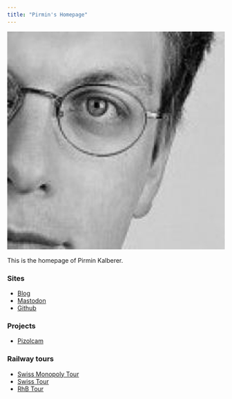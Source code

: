 ```yaml
---
title: "Pirmin's Homepage"
---
```


![](media/gravatar.jpg)

This is the homepage of Pirmin Kalberer.

### Sites

- [Blog](./blog/)
- [Mastodon](https://mapstodon.space/@implgeo)
- [Github](https://github.com/pka)

### Projects

* [Pizolcam](/webcam/)

### Railway tours

* [Swiss Monopoly Tour](/monopoly-tour/)
* [Swiss Tour](/swiss-tour/)
* [RhB Tour](/rhb-tour/)
